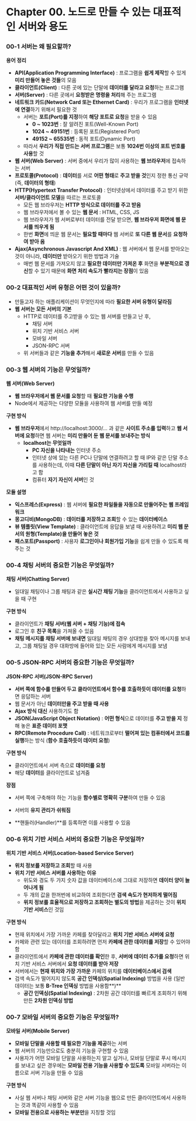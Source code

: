 # Chapter 00. 노드로 만들 수 있는 대표적인 서버와 용도

### 00-1 서버는 왜 필요할까?

**용어 정리**

- **API(Application Programming Interface)** : 프로그램을 **쉽게 제작**할 수 있게 **미리 만들어 놓은 것들**의 모음
- **클라이언트(Client)** : 다른 곳에 있는 단말에 **데이터를 달라고 요청**하는 프로그램
- **서버(Server)** : 다른 곳에서 **요청받은 명령을 처리**해 주는 프로그램
- **네트워크 카드(Network Card 또는 Ethernet Card)** : 우리가 프로그램을 **인터넷에 연결**하기 위해서 필요한 것
  - 서버는 **포트(Port)를 지정**하여 **해당 포트로 요청**을 받을 수 있음
    - **0 ~ 1023번** : 잘 알려진 포트(Well-Known Port)
    - **1024 ~ 49151번** : 등록된 포트(Registered Port)
    - **49152 ~ 65535번** : 동적 포트(Dynamic Port)
  - 따라서 **우리가 직접 만드는 서버 프로그램**은 보통 **1024번 이상의 포트 번호를 사용**할 것
- **웹 서버(Web Server)** : 서버 중에서 우리가 많이 사용하는 **웹 브라우저**에 접속하는 서버
- **프로토콜(Protocol)** : **데이터**를 서로 **어떤 형태**로 **주고 받을 것**인지 정한 통신 규약 (즉, **데이터의 형태**)
- **HTTP(Hypertext Transfer Protocol)** : 인터넷상에서 데이터를 주고 받기 위한 **서버/클라이언트 모델**을 따르는 프로토콜
  - 모든 웹 브라우저는 **HTTP 방식으로 데이터를 주고 받음**
  - 웹 브라우저에서 볼 수 있는 **웹 문서** : HTML, CSS, JS
  - 웹 브라우저가 웹 서버로부터 데이터를 전달 받으면, **웹 브라우저 화면에 웹 문서를 띄우게 됨**
  - 한번 **화면**에 띄운 웹 문서는 **필요할 때마다** 웹 서버로 **또 다른 웹 문서**를 **요청하여 받아 옴**
- **Ajax(Asynchronous Javascript And XML)** : 웹 서버에서 웹 문서를 받아오는 것이 아니라, **데이터만** 받아오기 위한 방법과 기술
  - 매번 웹 문서를 가져오지 않고 **필요한 데이터만 가져온 후** 화면을 **부분적으로 갱신**할 수 있기 때문에 **화면 처리 속도가 빨라지는 장점**이 있음



### 00-2 대표적인 서버 유형은 어떤 것이 있을까?

- 만들고자 하는 애플리케이션이 무엇인지에 따라 **필요한 서버 유형이 달라짐**
- **웹 서버는 모든 서버의 기본**
  - HTTP로 데이터를 주고받을 수 있는 웹 서버를 만들고 난 후,
    - 채팅 서버
    - 위치 기반 서비스 서버
    - 모바일 서버
    - JSON-RPC 서버
  - 위 서버들과 같은 **기능을 추가**해서 **새로운 서버**를 만들 수 있음



### 00-3 웹 서버의 기능은 무엇일까?

**웹 서버(Web Server)**

- **웹 브라우저에서 웹 문서를 요청**할 때 **필요한 기능을 수행**
- Node에서 제공하는 다양한 모듈을 사용하여 웹 서버를 만들 예정

**구현 방식**

- **웹 브라우저**에서 http://localhost:3000/... 과 같은 **사이트 주소를 입력**하고 **웹 서버에 요청**하면 웹 서버는 **미리 만들어 둔 웹 문서를 보내주는 방식**
  - **localhost는 무엇일까**
    - **PC 자신을 나타내는** 인터넷 주소
    - 인터넷 상에 있는 다른 PC나 단말에 연결하려고 할 때 IP와 같은 단말 주소를 사용하는데, 이때 **다른 단말이 아닌 자기 자신을 가리킬 때** localhost라고 함
    - 컴퓨터 **자기 자신이 서버**인 것

**모듈 설명**

- **익스프레스(Express)** : 웹 서버에 **필요한 파일들을 자동으로 만들어주는 웹 프레임워크**
- **몽고디비(MongoDB)** : **데이터를 저장하고 조회**할 수 있는 **데이터베이스**
- **뷰 템플릿(View Template)** : 클라이언트에 응답을 보낼 때 사용하려고 **미리 웹 문서의 원형(Template)을 만들어 놓은 것**
- **패스포트(Passport)** : 사용자 **로그인이나 회원가입 기능**을 쉽게 만들 수 있도록 해주는 것



### 00-4 채팅 서버의 중요한 기능은 무엇일까?

**채팅 서버(Chatting Server)**

- 일대일 채팅이나 그룹 채팅과 같은 **실시간 채팅 기능**을 클라이언트에서 사용하고 싶을 때 구현

**구현 방식**

- 클라이언트가 **채팅 서버(웹 서버 + 채팅 기능)에 접속**
- 로그인 후 **친구 목록**을 가져올 수 있음
- **채팅 메시지를 채팅 서버에 보내면** 일대일 채팅의 경우 상대방을 찾아 메시지를 보내고, 그룹 채팅일 경우 대화방에 들어와 있는 모든 사람에게 메시지를 보냄



### 00-5 JSON-RPC 서버의 중요한 기능은 무엇일까?

**JSON-RPC 서버(JSON-RPC Server)**

- **서버 쪽에 함수를 만들어 두고** **클라이언트에서 함수를 호출하듯이 데이터를 요청**하면 응답하는 서버
- 웹 문서가 아닌 **데이터만을 주고 받을 때 사용**
- **Ajax 방식 대신** 사용하기도 함
- **JSON(JavaScript Object Notation)** :  **어떤 형식**으로 데이터를 **주고 받을 지** 정해 놓은 **표준 데이터 포맷**
- **RPC(Remote Procedure Call)** : 네트워크로부터 **떨어져 있는 컴퓨터에서 코드를 실행**하는 방식 (**함수 호출하듯이 데이터 요청**)

**구현 방식**

- 클라이언트에서 서버 측으로 **데이터를 요청**
- 해당 **데이터**를 클라이언트로 넘겨줌

**장점**

- 서버 쪽에 구축해야 하는 기능을 **함수별로 명확히 구분**하여 만들 수 있음
- 서버의 **유지 관리가 쉬워짐**

- **핸들러(Handler)**를 등록하면 이를 사용할 수 있음



### **00-6 위치 기반 서비스 서버의 중요한 기능은 무엇일까?**

**위치 기반 서비스 서버(Location-based Service Server)**

- **위치 정보를 저장하고 조회**할 때 사용
- **위치 기반 서비스 서버를 사용하는 이유**
  - 위도와 경도 두 가지 숫자 값을 데이터베이스에 그대로 저장하면 **데이터 양이 늘어나게 됨**
  - 두 개의 값을 한꺼번에 비교하여 조회한다면 **검색 속도가 현저하게 떨어짐**
  - **위치 정보를 효율적으로 저장하고 조회하는 별도의 방법**을 제공하는 것이 **위치 기반 서비스**인 것임

**구현 방식**

- 현재 위치에서 가장 가까운 카페를 찾아달라고 **위치 기반 서비스 서버에 요청**
- 카페와 관련 있는 데이터를 조회하려면 먼저 **카페에 관한 데이터를 저장**할 수 있어야 함
- 클라이언트에서 **카페에 관한 데이터를 확인**한 후, **서버에 데이터 추가를 요청**하면 위치 기반 서비스 서버에서 **요청 데이터를 받아 저장**
- 서버에서는 **현재 위치와 가장 가까운** 카페의 위치를 **데이터베이스에서 검색**
- 검색 속도가 떨어지지 않도록 **공간 인덱싱(Spatial Indexing)** 방법을 사용 (일반 데이터는 보통 **B-Tree 인덱싱** 방법을 사용함**)**
  - **공간 인덱싱(Spatial Indexing)** : 2차원 공간 데이터를 빠르게 조회하기 위해 만든 **2차원 인덱싱 방법**



### 00-7 모바일 서버의 중요한 기능은 무엇일까?

**모바일 서버(Mobile Server)**

- **모바일 단말을 사용할 때 필요한 기능을 제공**하는 서버
- 웹 서버의 기능만으로도 충분히 기능을 구현할 수 있음
- 사용자가 어떤 모바일 단말을 사용하는지 알고 싶거나, 모바일 단말로 푸시 메시지를 보내고 싶은 경우에는 **모바일 전용 기능을 사용할 수 있도록** 모바일 서버라는 이름으로 서버 기능을 만들 수 있음

**구현 방식**

- 사실 웹 서버나 채팅 서버와 같은 서버 기능을 웹으로 만든 클라이언트에서 사용하는 것과 똑같이 사용할 수 있음
- **모바일 전용으로 사용하는 부분만**을 지칭할 것임